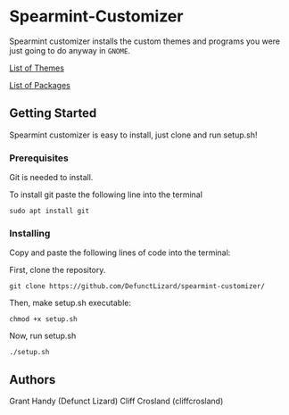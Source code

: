# Spearmint-Customizer
Spearmint customizer installs the custom themes and programs you were just going to do anyway in `GNOME`.

[List of Themes](https://github.com/DefunctLizard/spearmint-customizer/wiki/List-of-custom-themes)

[List of Packages](https://github.com/DefunctLizard/spearmint-customizer/wiki/List-of-Packages)

## Getting Started
Spearmint customizer is easy to install, just clone and run setup.sh!

### Prerequisites
Git is needed to install.

To install git paste the following line into the terminal
```
sudo apt install git
```
### Installing
Copy and paste the following lines of code into the terminal:

First, clone the repository.
```
git clone https://github.com/DefunctLizard/spearmint-customizer/
```
Then, make setup.sh executable:
```
chmod +x setup.sh
```
Now, run setup.sh
```
./setup.sh
```
## Authors
Grant Handy
(Defunct Lizard)
Cliff Crosland
(cliffcrosland)
